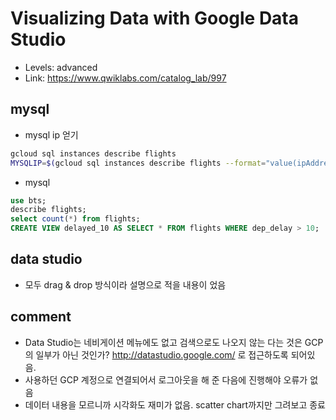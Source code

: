 # Visualizing Data with Google Data Studio
- Levels: advanced
- Link: https://www.qwiklabs.com/catalog_lab/997

## mysql
- mysql ip 얻기
~~~bash
gcloud sql instances describe flights
MYSQLIP=$(gcloud sql instances describe flights --format="value(ipAddresses.ipAddress)")
~~~
- mysql
~~~sql
use bts;
describe flights;
select count(*) from flights;
CREATE VIEW delayed_10 AS SELECT * FROM flights WHERE dep_delay > 10;
~~~

## data studio
- 모두 drag & drop 방식이라 설명으로 적을 내용이 었음

## comment
- Data Studio는 네비게이션 메뉴에도 없고 검색으로도 나오지 않는 다는 것은 GCP의 일부가 아닌 것인가?  http://datastudio.google.com/ 로 접근하도록 되어있음.
- 사용하던 GCP 계정으로 연결되어서 로그아웃을 해 준 다음에 진행해야 오류가 없음
- 데이터 내용을 모르니까 시각화도 재미가 없음. scatter chart까지만 그려보고 종료

